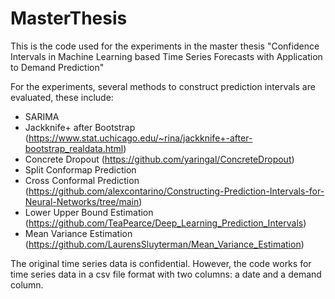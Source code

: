 # MasterThesis

This is the code used for the experiments in the master thesis "Confidence Intervals in Machine Learning based Time Series Forecasts with Application
to Demand Prediction"

For the experiments, several methods to construct prediction intervals are evaluated, these include:
- SARIMA
- Jackknife+ after Bootstrap (https://www.stat.uchicago.edu/~rina/jackknife+-after-bootstrap_realdata.html)
- Concrete Dropout (https://github.com/yaringal/ConcreteDropout)
- Split Conformap Prediction
- Cross Conformal Prediction (https://github.com/alexcontarino/Constructing-Prediction-Intervals-for-Neural-Networks/tree/main)
- Lower Upper Bound Estimation (https://github.com/TeaPearce/Deep_Learning_Prediction_Intervals)
- Mean Variance Estimation (https://github.com/LaurensSluyterman/Mean_Variance_Estimation)

The original time series data is confidential. However, the code works for time series data in a csv file format with two columns: a date and a demand column.
